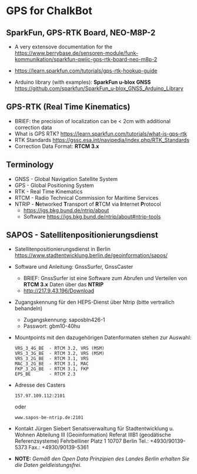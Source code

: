 # GPS for ChalkBot

## SparkFun, GPS-RTK Board, NEO-M8P-2
* A very extensove documentation for the https://www.berrybase.de/sensoren-module/funk-kommunikation/sparkfun-qwiic-gps-rtk-board-neo-m8p-2

* https://learn.sparkfun.com/tutorials/gps-rtk-hookup-guide

* Arduino library (with examples): **SparkFun u-blox GNSS**
  https://github.com/sparkfun/SparkFun_u-blox_GNSS_Arduino_Library

  

## GPS-RTK (Real Time Kinematics)
* BRIEF: the precision of localization can be < 2cm with additional correction data
* What is GPS RTK?
  https://learn.sparkfun.com/tutorials/what-is-gps-rtk
* RTK Standards
  https://gssc.esa.int/navipedia/index.php/RTK_Standards
* Correction Data Format: **RTCM 3.x**


## Terminology
* GNSS - Global Navigation Satellite System
* GPS - Global Positioning System
* RTK - Real Time Kinematics
* RTCM - Radio Technical Commission for Maritime Services
* NTRIP - **N**etworked **T**ransport of **R**TCM via **I**nternet  **P**rotocol
  * https://igs.bkg.bund.de/ntrip/about
  * Software
    https://igs.bkg.bund.de/ntrip/about#ntrip-tools


## SAPOS - Satellitenpositionierungsdienst
* Satellitenpositionierungsdienst in Berlin
  https://www.stadtentwicklung.berlin.de/geoinformation/sapos/

* Software und Anleitung: GnssSurfer, GnssCaster 
    * BRIEF: GnssSurfer ist eine Software zum Abrufen und Verteilen von **RTCM 3.x** Daten über das **NTRIP**
    * http://217.9.43.196/Download

* Zugangskennung für den HEPS-Dienst über Ntrip (bitte vertrailich behandeln)
   * Zugangskennung: saposbln426-1
   * Passwort:   gbm10-40hu

* Mountpoints mit den dazugehörigen Datenformaten stehen zur Auswahl:
    ```
    VRS_3_4G_BE  - RTCM 3.2, VRS (MSM)  
    VRS_3_3G_BE  - RTCM 3.2, VRS (MSM) 
    VRS_3_2G_BE  - RTCM 3.1, VRS
    MAC_3_2G_BE  - RTCM 3.1, MAC
    FKP_3_2G_BE  - RTCM 3.1, FKP
    EPS_BE       - RTCM 2.3
    ```

* Adresse des Casters
    ```
    157.97.109.112:2101
    ```
    oder
    ```
    www.sapos-be-ntrip.de:2101
    ```
* Kontakt
    Jürgen Siebert
    Senatsverwaltung für Stadtentwicklung u. Wohnen
    Abteilung III (Geoinformation)
    Referat IIIB1 (geodätische Referenzsysteme)
    Fehrbelliner Platz 1
    10707 Berlin
    Tel.: +4930/90139-5373
    Fax.: +4930/90139-5361
    
* **NOTE:** *Gemäß den Open Data Prinzipien des Landes Berlin erhalten Sie die Daten geldleistungsfrei.*